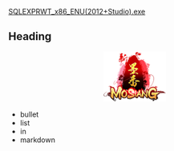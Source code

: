 [SQLEXPRWT_x86_ENU(2012+Studio).exe](https://drive.google.com/file/d/1dFkfM1J-GXgetCNk1DDEizYWzOuciu7G/view?usp=drive_link)
## Heading

<div align="center">
<img src="https://github.com/trinityplay2017/trinityplay2017/blob/main/logo_moxiang.png" height="100" />
</div>

- bullet
- list
- in
- markdown
